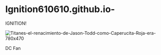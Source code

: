# Ignition610610.github.io-
IGNITION!


![Titanes-el-renacimiento-de-Jason-Todd-como-Caperucita-Roja-era-780x470](https://user-images.githubusercontent.com/114201535/197106263-71c276bc-d08f-47be-b703-7f6e210b6e62.jpg)

DC Fan
